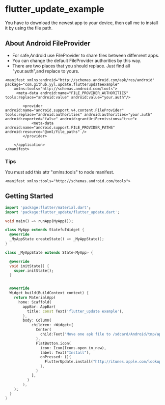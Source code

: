 # flutter_update_example

You have to download the newest app to your device,
then call me to install it by using the file path.

## About Android FileProvider
- For safe,Android use FileProvider to share files between diffenrent apps.
- You can change the default FileProvider authorities by this way.
- There are two places that you should replace. Just find all "your.auth",and replace to yours.
```
<manifest xmlns:android="http://schemas.android.com/apk/res/android" package="com.github.yyl.update.flutterupdateexample" 
    xmlns:tools="http://schemas.android.com/tools">
     <meta-data android:name="FILE_PROVIDER_AUTHORITIES" tools:replace="android:value" android:value="your.auth"/>

        <provider android:name="android.support.v4.content.FileProvider" tools:replace="android:authorities" android:authorities="your.auth" android:exported="false" android:grantUriPermissions="true">
            <meta-data android:name="android.support.FILE_PROVIDER_PATHS" android:resource="@xml/file_paths" />
        </provider>

    </application>
</manifest>
```

### Tips
You must add this attr "xmlns:tools" to node manifest.
```
<manifest xmlns:tools="http://schemas.android.com/tools">
```


## Getting Started

```dart
import 'package:flutter/material.dart';
import 'package:flutter_update/flutter_update.dart';

void main() => runApp(MyApp());

class MyApp extends StatefulWidget {
  @override
  _MyAppState createState() => _MyAppState();
}

class _MyAppState extends State<MyApp> {

  @override
  void initState() {
    super.initState();
  }


  @override
  Widget build(BuildContext context) {
    return MaterialApp(
      home: Scaffold(
        appBar: AppBar(
          title: const Text('flutter_update example'),
        ),
        body: Column(
            children: <Widget>[
              Center(
                child:Text('Move one apk file to /sdcard/Android/tmp/app.apk\nThen click Install'),
              ),
              FlatButton.icon(
                icon: Icon(Icons.open_in_new),
                label: Text("Install"),
                onPressed: (){
                  FlutterUpdate.install("http://itunes.apple.com/lookup?id=yourid","/sdcard/Android/tmp/app.apk");
                },
              )
            ],
          )
        ),
    );
  }
}

```
